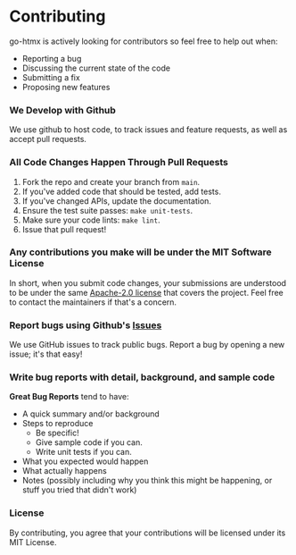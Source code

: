 # Contributing
go-htmx is actively looking for contributors so feel free to help out when:

- Reporting a bug
- Discussing the current state of the code
- Submitting a fix
- Proposing new features

### We Develop with Github
We use github to host code, to track issues and feature requests, as well as accept pull requests.

### All Code Changes Happen Through Pull Requests
1. Fork the repo and create your branch from `main`.
2. If you've added code that should be tested, add tests.
3. If you've changed APIs, update the documentation.
4. Ensure the test suite passes: `make unit-tests`.
5. Make sure your code lints: `make lint`.
6. Issue that pull request!

### Any contributions you make will be under the MIT Software License
In short, when you submit code changes, your submissions are understood to be under the same [Apache-2.0 license](LICENSE) that covers the project. Feel free to contact the maintainers if that's a concern.

### Report bugs using Github's [Issues](https://github.com/yaitoo/htmx/issues)
We use GitHub issues to track public bugs. Report a bug by opening a new issue; it's that easy!

### Write bug reports with detail, background, and sample code
**Great Bug Reports** tend to have:

- A quick summary and/or background
- Steps to reproduce
  - Be specific!
  - Give sample code if you can.
  - Write unit tests if you can.
- What you expected would happen
- What actually happens
- Notes (possibly including why you think this might be happening, or stuff you tried that didn't work)

### License
By contributing, you agree that your contributions will be licensed under its MIT License.